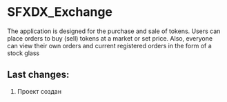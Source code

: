 # SFXDX_Exchange
The application is designed for the purchase and sale of tokens. Users can place orders to buy (sell) tokens at a market or set price. Also, everyone can view their own orders and current registered orders in the form of a stock glass
## Last changes:
1. Проект создан